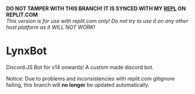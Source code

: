 **DO NOT TAMPER WITH THIS BRANCH! IT IS SYNCED WITH MY [REPL](https://lynxbotrepl.novalynxie.repl.co/) ON REPLIT.COM**  
*This version is for use with replit.com only! Do not try to use it on any other host platform as it WILL NOT WORK!*
# LynxBot
 Discord.JS Bot for v14 onwards! A custom made discord bot.

Notice: Due to problems and inconsistencies with replit.com gitignore failing, this branch will **no longer** be updated automatically.
